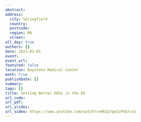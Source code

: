 ```yaml
---
abstract: 
address:
  city: Springfield
  country:
  postcode: 
  region: MA
  street: 
all_day: true
authors: []
date: 2021-03-01
event: 
event_url: 
featured: false
location: Baystate Medical Center
math: true
publishDate: []
summary: 
tags: []
title: Getting Better EKGs in the ED
url_code: 
url_pdf: 
url_slides: 
url_video: https://www.youtube.com/watch?v=Wh2p7pwIzPk&t=1s
---
```

